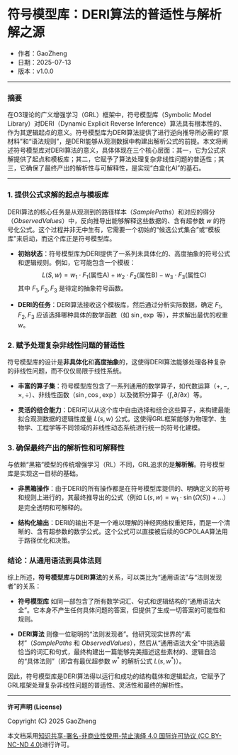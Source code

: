 # **符号模型库：DERI算法的普适性与解析解之源**

- 作者：GaoZheng
- 日期：2025-07-13
- 版本：v1.0.0

---

### 摘要

在O3理论的广义增强学习（GRL）框架中，符号模型库（Symbolic Model Library）对DERI（Dynamic Explicit Reverse Inference）算法具有根本性的、作为其逻辑起点的意义。符号模型库为DERI算法提供了进行逆向推导所必需的“原材料”和“语法规则”，是DERI能够从观测数据中构建出解析公式的前提。本文将阐述符号模型库对DERI算法的意义，具体体现在三个核心层面：其一，它为公式求解提供了起点和模板库；其二，它赋予了算法处理复杂非线性问题的普适性；其三，它确保了最终产出的解析性与可解释性，是实现“白盒化AI”的基石。

---

### 1. 提供公式求解的起点与模板库

DERI算法的核心任务是从观测到的路径样本（$SamplePaths$）和对应的得分（$ObservedValues$）中，反向推导出能够解释这些数据的、含有超参数 $w$ 的符号化公式。这个过程并非无中生有，它需要一个初始的“候选公式集合”或“模板库”来启动，而这个库正是符号模型库。

* **初始状态**：符号模型库为DERI提供了一系列未具体化的、高度抽象的符号公式和逻辑规则。例如，它可能包含一个模板：
    $$
    L(S, w) = w_1 \cdot F_1(\text{属性A}) + w_2 \cdot F_2(\text{属性B}) - w_3 \cdot F_3(\text{属性C})
    $$
    其中 $F_1, F_2, F_3$ 是待定的抽象符号函数。

* **DERI的任务**：DERI算法接收这个模板库，然后通过分析实际数据，确定 $F_1, F_2, F_3$ 应该选择哪种具体的数学函数（如 $\sin, \exp$ 等），并求解出最优的权重 $w$。

### 2. 赋予处理复杂非线性问题的普适性

符号模型库的设计是**非具体化**和**高度抽象**的，这使得DERI算法能够处理各种复杂的非线性问题，而不仅仅局限于线性系统。

* **丰富的算子集**：符号模型库包含了一系列通用的数学算子，如代数运算（$+, -, \times, \div$）、非线性函数（$\sin, \cos, \exp$）以及微积分算子（$\int, \partial/\partial x$）等。

* **灵活的组合能力**：DERI可以从这个库中自由选择和组合这些算子，来构建最能拟合观测数据的逻辑性度量 $L(s,w)$ 公式。这使得GRL框架能够为物理学、生物学、工程学等不同领域的非线性动态系统进行统一的符号化建模。

### 3. 确保最终产出的解析性和可解释性

与依赖“黑箱”模型的传统增强学习（RL）不同，GRL追求的是**解析解**。符号模型库是实现这一目标的基础。

* **非黑箱操作**：由于DERI的所有操作都是在符号模型库提供的、明确定义的符号和规则上进行的，其最终推导出的公式（例如 $L(s, w) = w_1 \cdot \sin(\Omega(S)) + \dots$）是完全透明和可解释的。

* **结构化输出**：DERI的输出不是一个难以理解的神经网络权重矩阵，而是一个清晰的、含有超参数的数学公式。这个公式可以直接被后续的GCPOLAA算法用于路径优化和决策。

### 结论：从通用语法到具体法则

综上所述，**符号模型库**与**DERI算法**的关系，可以类比为“通用语法”与“法则发现者”的关系：

* **符号模型库** 如同一部包含了所有数学词汇、句式和逻辑结构的“通用语法大全”。它本身不产生任何具体问题的答案，但提供了生成一切答案的可能性和规则。

* **DERI算法** 则像一位聪明的“法则发现者”。他研究现实世界的“素材”（$SamplePaths$ 和 $ObservedValues$），然后从“通用语法大全”中挑选最恰当的词汇和句式，最终构建出一篇能够完美描述这些素材的、逻辑自洽的“具体法则”（即含有最优超参数 $w^{*}$ 的解析公式 $L(s, w^{*})$）。

因此，符号模型库是DERI算法得以运行和成功的结构载体和逻辑起点，它赋予了GRL框架处理复杂非线性问题的普适性、灵活性和最终的解析性。

---

**许可声明 (License)**

Copyright (C) 2025 GaoZheng 

本文档采用[知识共享-署名-非商业性使用-禁止演绎 4.0 国际许可协议 (CC BY-NC-ND 4.0)](https://creativecommons.org/licenses/by-nc-nd/4.0/deed.zh-Hans)进行许可。
